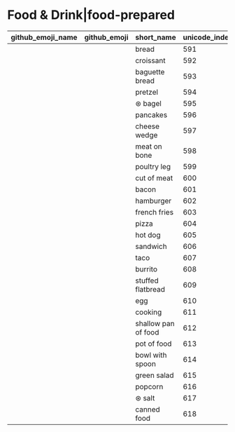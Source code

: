 # Food & Drink|food-prepared

|github_emoji_name|github_emoji|short_name|unicode_index|
|---|---|---|---|
|||bread|591|
|||croissant|592|
|||baguette bread|593|
|||pretzel|594|
|||⊛ bagel|595|
|||pancakes|596|
|||cheese wedge|597|
|||meat on bone|598|
|||poultry leg|599|
|||cut of meat|600|
|||bacon|601|
|||hamburger|602|
|||french fries|603|
|||pizza|604|
|||hot dog|605|
|||sandwich|606|
|||taco|607|
|||burrito|608|
|||stuffed flatbread|609|
|||egg|610|
|||cooking|611|
|||shallow pan of food|612|
|||pot of food|613|
|||bowl with spoon|614|
|||green salad|615|
|||popcorn|616|
|||⊛ salt|617|
|||canned food|618|
